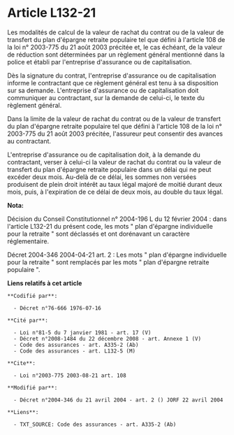 # Article L132-21

Les modalités de calcul de la valeur de rachat du contrat ou de la valeur de transfert du plan d'épargne retraite populaire
tel que défini à l'article 108 de la loi n° 2003-775 du 21 août 2003 précitée et, le cas échéant, de la valeur de réduction
sont déterminées par un règlement général mentionné dans la police et établi par l'entreprise d'assurance ou de
capitalisation.

Dès la signature du contrat, l'entreprise d'assurance ou de capitalisation informe le contractant que ce règlement général
est tenu à sa disposition sur sa demande. L'entreprise d'assurance ou de capitalisation doit communiquer au contractant, sur
la demande de celui-ci, le texte du règlement général.

Dans la limite de la valeur de rachat du contrat ou de la valeur de transfert du plan d'épargne retraite populaire tel que
défini à l'article 108 de la loi n° 2003-775 du 21 août 2003 précitée, l'assureur peut consentir des avances au contractant.

L'entreprise d'assurance ou de capitalisation doit, à la demande du contractant, verser à celui-ci la valeur de rachat du
contrat ou la valeur de transfert du plan d'épargne retraite populaire dans un délai qui ne peut excéder deux mois. Au-delà
de ce délai, les sommes non versées produisent de plein droit intérêt au taux légal majoré de moitié durant deux mois, puis,
à l'expiration de ce délai de deux mois, au double du taux légal.

**Nota:**

Décision du Conseil Constitutionnel n° 2004-196 L du 12 février 2004 : dans l'article L132-21 du présent code, les mots "
plan d'épargne individuelle pour la retraite " sont déclassés et ont dorénavant un caractère réglementaire.

Décret 2004-346 2004-04-21 art. 2 : Les mots " plan d'épargne individuelle pour la retraite " sont remplacés par les mots "
plan d'épargne retraite populaire ".

**Liens relatifs à cet article**

	**Codifié par**:

	  - Décret n°76-666 1976-07-16

	**Cité par**:

	  - Loi n°81-5 du 7 janvier 1981 - art. 17 (V)
	  - Décret n°2008-1484 du 22 décembre 2008 - art. Annexe 1 (V)
	  - Code des assurances - art. A335-2 (Ab)
	  - Code des assurances - art. L132-5 (M)

	**Cite**:

	  - Loi n°2003-775 2003-08-21 art. 108

	**Modifié par**:

	  - Décret n°2004-346 du 21 avril 2004 - art. 2 () JORF 22 avril 2004

	**Liens**:

	  - TXT_SOURCE: Code des assurances - art. A335-2 (Ab)
